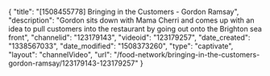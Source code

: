 {
    "title": "[1508455778] Bringing in the Customers - Gordon Ramsay",
    "description": "Gordon sits down with Mama Cherri and comes up with an idea to pull customers into the restaurant by going out onto the Brighton sea front",
    "channelid": "123179143",
    "videoid": "123179257",
    "date_created": "1338567033",
    "date_modified": "1508373260",
    "type": "captivate",
    "layout": "channelVideo",
    "url": "\/food-network\/bringing-in-the-customers-gordon-ramsay\/123179143-123179257"
}